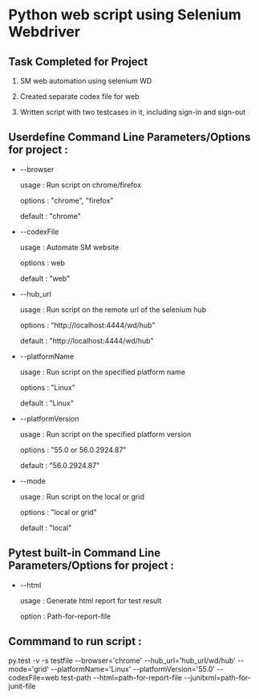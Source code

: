 # Python web script using Selenium Webdriver

## Task Completed for Project

1. SM web automation using selenium WD

2. Created separate codex file for web

3. Written script with two testcases in it, including sign-in and sign-out
  
## Userdefine Command Line Parameters/Options for project :

* --browser

    usage   : Run script on chrome/firefox
    
    options : "chrome", "firefox"
    
    default : "chrome"
    
* --codexFile

    usage   : Automate SM website
    
    options : web
    
    default : "web"

* --hub_url

    usage   : Run script on the remote url of the selenium hub

    options : "http://localhost:4444/wd/hub"

    default : "http://localhost:4444/wd/hub"

* --platformName

    usage   : Run script on the specified platform name

    options : "Linux"

    default : "Linux"

* --platformVersion

    usage   : Run script on the specified platform version

    options : "55.0 or 56.0.2924.87"

    default : "56.0.2924.87"

* --mode

    usage   : Run script on the local or grid

    options : "local or grid"

    default : "local"
    
## Pytest built-in Command Line Parameters/Options for project :

* --html

    usage  : Generate html report for test result
    
    option : Path-for-report-file
             
## Commmand to run script :

   py.test -v -s testfile --browser='chrome' --hub_url='hub_url/wd/hub'
   --mode='grid' --platformName='Linux' --platformVersion='55.0' --codexFile=web test-path --html=path-for-report-file --junitxml=path-for-junit-file